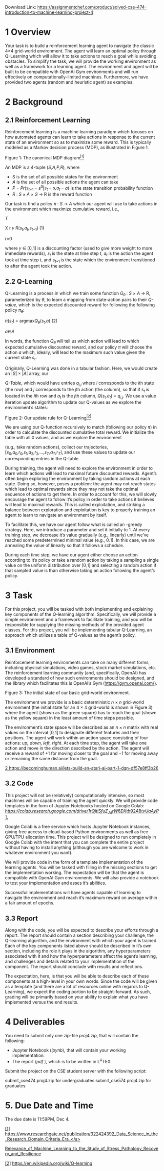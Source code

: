 Download Link: https://assignmentchef.com/product/solved-cse-474-introduction-to-machine-learning-project-4
<br>



<h1>1        Overview</h1>

Your task is to build a reinforcement learning agent to navigate the classic 4×4 grid-world environment. The agent will learn an optimal policy through Q-Learning which will allow it to take actions to reach a goal while avoiding obstacles. To simplify the task, we will provide the working environment as well as a framework for a learning agent. The environment and agent will be built to be compatible with OpenAI Gym environments and will run effectively on computationally-limited machines. Furthermore, we have provided two agents (random and heuristic agent) as examples.

<h1>2        Background</h1>

<h2>2.1        Reinforcement Learning</h2>

Reinforcement learning is a machine learning paradigm which focuses on how automated agents can learn to take actions in response to the current state of an environment so as to maximize some reward. This is typically modeled as a Markov decision process (MDP), as illustrated in Figure 1.

Figure 1: The canonical MDP diagram<a href="#_ftn1" name="_ftnref1"><sup>[1]</sup></a>

An MDP is a 4-tuple (<em>S,A,P,R</em>), where

<ul>

 <li><em>S </em>is the set of all possible states for the environment</li>

 <li><em>A </em>is the set of all possible actions the agent can take</li>

 <li><em>P </em>= <em>Pr</em>(<em>s<sub>t</sub></em><sub>+1 </sub>= <em>s</em><sup>0</sup>|<em>s<sub>t </sub></em>= <em>s,a<sub>t </sub></em>= <em>a</em>) is the state transition probability function</li>

 <li><em>R </em>: <em>S </em>× <em>A </em>× <em>S </em>→ R is the reward function</li>

</ul>

Our task is find a policy <em>π </em>: <em>S </em>→ <em>A </em>which our agent will use to take actions in the environment which maximize cumulative reward, i.e.,

<em>T</em>

X <em>t </em><em>γ R</em>(<em>s<sub>t</sub>,a<sub>t</sub>,s<sub>t</sub></em><sub>+1</sub>) (1)

<em>t</em>=0

where <em>γ </em>∈ [0<em>,</em>1] is a discounting factor (used to give more weight to more immediate rewards), <em>s<sub>t </sub></em>is the state at time step <em>t</em>, <em>a<sub>t </sub></em>is the action the agent took at time step <em>t</em>, and <em>s<sub>t</sub></em><sub>+1 </sub>is the state which the environment transitioned to after the agent took the action.

<h2>2.2        Q-Learning</h2>

Q-Learning is a process in which we train some function <em>Q<sub>θ </sub></em>: <em>S </em>× <em>A </em>→ R, parameterized by <em>θ</em>, to learn a mapping from state-action pairs to their <em>Q-value</em>, which is the expected discounted reward for following the following policy <em>π<sub>θ</sub></em>:

<em>π</em>(<em>s<sub>t</sub></em>) = argmax<em>Q<sub>θ</sub></em>(<em>s<sub>t</sub>,a</em>)                                                                                         (2)

<em>a</em>∈<em>A</em>

In words, the function <em>Q<sub>θ </sub></em>will tell us which action will lead to which expected cumulative discounted reward, and our policy <em>π </em>will choose the action <em>a </em>which, ideally, will lead to the maximum such value given the current state <em>s<sub>t</sub></em>.

Originally, Q-Learning was done in a tabular fashion. Here, we would create an |<em>S</em>| × |<em>A</em>| array, our

<em>Q-Table</em>, which would have entries <em>q<sub>i,j </sub></em>where <em>i </em>corresponds to the <em>i</em>th state (the row) and <em>j </em>corresponds to the <em>j</em>th action (the column), so that if <em>s<sub>t </sub></em>is located in the <em>i</em>th row and <em>a<sub>t </sub></em>is the <em>j</em>th column, <em>Q</em>(<em>s<sub>t</sub>,a<sub>t</sub></em>) = <em>q<sub>i,j</sub></em>. We use a value iteration update algorithm to update our Q-values as we explore the environment’s states:

Figure 2: Our update rule for Q-Learning<a href="#_ftn2" name="_ftnref2"><sup>[2]</sup></a>

We are using our Q-function recursively to match (following our policy <em>π</em>) in order to calculate the discounted cumulative total reward. We initialize the table with all 0 values, and as we explore the environment

(e.g., take random actions), collect our trajectories, [<em>s</em><sub>0</sub><em>,a</em><sub>0</sub><em>,r</em><sub>0</sub><em>,s</em><sub>1</sub><em>,a</em><sub>2</sub><em>,r</em><sub>2</sub><em>,…,s<sub>T</sub>,a<sub>T</sub>,r<sub>T</sub></em>], and use these values to update our corresponding entries in the Q-table.

During training, the agent will need to explore the environment in order to learn which actions will lead to maximal future discounted rewards. Agent’s often begin exploring the environment by taking random actions at each state. Doing so, however, poses a problem: the agent may not reach states which lead to optimal rewards since they may not take the optimal sequence of actions to get there. In order to account for this, we will slowly encourage the agent to follow it’s policy in order to take actions it believes will lead to maximal rewards. This is called exploitation, and striking a balance between exploration and exploitation is key to properly training an agent to learn to navigate an environment by itself.

To facilitate this, we have our agent follow what is called an -greedy strategy. Here, we introduce a parameter <em> </em>and set it initially to 1. At every training step, we decrease it’s value gradually (e.g., linearly) until we’ve reached some predetermined minimal value (e.g., 0<em>.</em>1). In this case, we are annealing the value of <em> </em>linearly so that it follows a schedule.

During each time step, we have our agent either choose an action according to it’s policy or take a random action by taking a sampling a single value on the uniform distribution over [0<em>,</em>1] and selecting a random action if that sampled value is than <em> </em>otherwise taking an action following the agent’s policy.

<h1>3        Task</h1>

For this project, you will be tasked with both implementing and explaining key components of the Q-learning algorithm. Specifically, we will provide a simple environment and a framework to facilitate training, and you will be responsible for supplying the missing methods of the provided agent classes. For this project, you will be implementing tabular Q-Learning, an approach which utilizes a table of Q-values as the agent’s policy.

<h2>3.1        Environment</h2>

Reinforcement learning environments can take on many different forms, including physical simulations, video games, stock market simulations, etc. The reinforcement learning community (and, specifically, OpenAI) has developed a standard of how such environments should be designed, and the library which facilitates this is OpenAI’s Gym (<a href="https://gym.openai.com/">https://gym.openai.com/</a><a href="https://gym.openai.com/">)</a>.

Figure 3: The initial state of our basic grid-world environment.

The environment we provide is a basic deterministic <em>n </em>× <em>n </em>grid-world environment (the initial state for an 4 × 4 grid-world is shown in Figure 3) where the agent (shown as the green square) has to reach the goal (shown as the yellow square) in the least amount of time steps possible.

The environment’s state space will be described as an <em>n </em>× <em>n </em>matrix with real values on the interval [0<em>,</em>1] to designate different features and their positions. The agent will work within an action space consisting of four actions: <em>up, down, left, right</em>. At each time step, the agent will take one action and move in the direction described by the action. The agent will receive a reward of +1 for moving closer to the goal and −1 for moving away or remaining the same distance from the goal.

<a href="https://becominghuman.ai/lets-build-an-atari-ai-part-1-dqn-df57e8ff3b26">2 </a><a href="https://becominghuman.ai/lets-build-an-atari-ai-part-1-dqn-df57e8ff3b26">https://becominghuman.ai/lets-build-an-atari-ai-part-1-dqn-df57e8ff3b26</a>

<h2>3.2        Code</h2>

This project will not be (relatively) computationally intensive, so most machines will be capable of training the agent quickly. We will provide code templates in the form of Jupyter Notebooks hosted on Google Colab: <a href="https://colab.research.google.com/drive/1rQjtiSfuZ_J_drW6DXtb92A8tvUqAyP1"><em>https://colab.research.google.com/drive/1rQjtiSfuZ</em></a><a href="https://colab.research.google.com/drive/1rQjtiSfuZ_J_drW6DXtb92A8tvUqAyP1"><em><sub>Jd</sub></em></a><a href="https://colab.research.google.com/drive/1rQjtiSfuZ_J_drW6DXtb92A8tvUqAyP1"><em>rW</em></a><a href="https://colab.research.google.com/drive/1rQjtiSfuZ_J_drW6DXtb92A8tvUqAyP1">6</a><a href="https://colab.research.google.com/drive/1rQjtiSfuZ_J_drW6DXtb92A8tvUqAyP1"><em>DXtb</em></a><a href="https://colab.research.google.com/drive/1rQjtiSfuZ_J_drW6DXtb92A8tvUqAyP1">92</a><a href="https://colab.research.google.com/drive/1rQjtiSfuZ_J_drW6DXtb92A8tvUqAyP1"><em>A</em></a><a href="https://colab.research.google.com/drive/1rQjtiSfuZ_J_drW6DXtb92A8tvUqAyP1">8</a><a href="https://colab.research.google.com/drive/1rQjtiSfuZ_J_drW6DXtb92A8tvUqAyP1"><em>tvUqAyP</em></a><a href="https://colab.research.google.com/drive/1rQjtiSfuZ_J_drW6DXtb92A8tvUqAyP1">1</a><a href="https://colab.research.google.com/drive/1rQjtiSfuZ_J_drW6DXtb92A8tvUqAyP1">.</a>

Google Colab is a free service which hosts Jupyter Notebook instances, giving free access to cloud-based Python environments as well as free GPU/TPU allocation time. This project will be designed to run completely in Google Colab with the intent that you can complete the entire project without having to install anything (although you are welcome to work in whatever environment you want).

We will provide code in the form of a template implementation of the learning agents. You will be tasked with filling in the missing sections to get the implementation working. The expectation will be that the agent is compatible with OpenAI Gym environments. We will also provide a notebook to test your implementation and asses it’s abilities.

Successful implementations will have agents capable of learning to navigate the environment and reach it’s maximum reward on average within a fair amount of epochs.

<h2>3.3        Report</h2>

Along with the code, you will be expected to describe your efforts through a report. The report should contain a section describing your challenge, the Q-learning algorithm, and the environment with which your agent is trained. Each of the key components listed above should be described in it’s own section, including the role it plays in the algorithm, any hyperparameters associated with it and how the hyperparameters affect the agent’s learning, and challenges and details related to your implementation of the component. The report should conclude with results and reflections.

The expectation, here, is that you will be able to describe each of these components at a high-level in your own words. Since the code will be given as a template (and there are a lot of resources online with regards to Q-Learning), we expect the coding portion to be straight-forward. As such, grading will be primarily based on your ability to explain what you have implemented versus the end results.

<h1>4        Deliverables</h1>

You need to submit only one zip-file <em>proj4.zip</em>, that will contain the following:

<ul>

 <li>Jupyter Notebook (<em>ipynb</em>), that will contain your working implementation.</li>

 <li>The report (<em>pdf </em>), which is to be written in L<sup>A</sup>TEX</li>

</ul>

Submit the project on the CSE student server with the following script:

submit_cse474 proj4.zip for undergraduates submit_cse574 proj4.zip for graduates

<h1>5.      Due Date and Time</h1>

The due date is 11:59PM, Dec 4.

<a href="#_ftnref1" name="_ftn1">[1]</a> <a href="https://www.researchgate.net/publication/322424392_Data_Science_in_the_Research_Domain_Criteria_Era_Relevance_of_Machine_Learning_to_the_Study_of_Stress_Pathology_Recovery_and_Resilience">https://www.researchgate.net/publication/322424392_Data_Science_in_the_Research_Domain_Criteria_Era_</a>

<a href="https://www.researchgate.net/publication/322424392_Data_Science_in_the_Research_Domain_Criteria_Era_Relevance_of_Machine_Learning_to_the_Study_of_Stress_Pathology_Recovery_and_Resilience">Relevance_of_Machine_Learning_to_the_Study_of_Stress_Pathology_Recovery_and_Resilience</a>

<a href="#_ftnref2" name="_ftn2">[2]</a> <a href="https://en.wikipedia.org/wiki/Q-learning">https://en.wikipedia.org/wiki/Q-learning</a>
